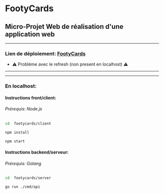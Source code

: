 # FootyCards
## Micro-Projet Web de réalisation d'une application web
---
### Lien de déploiement: [FootyCards](https://incomparable-cuchufli-e8dfab.netlify.app/)
 - :warning: Problème avec le refresh (non present en localhost) :warning:
---
---
### En localhost:
#### Instructions front/client:
###### Prérequis: Node.js
```bash
cd	footycards/client
```

```bash
npm install
```

```bash
npm start
```
#### Instructions backend/serveur:
###### Prérequis: Golang
```bash
cd  footycards/server
```

```bash
go run ./cmd/api
```



